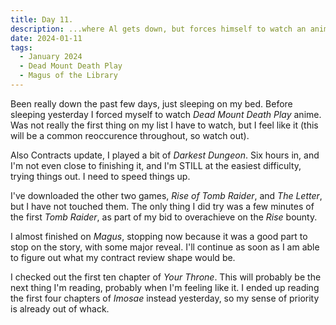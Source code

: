 ```yaml
---
title: Day 11.
description: ...where Al gets down, but forces himself to watch an anime.
date: 2024-01-11
tags: 
  - January 2024
  - Dead Mount Death Play
  - Magus of the Library
---
```

Been really down the past few days, just sleeping on my bed. Before sleeping yesterday I forced myself to watch *Dead Mount Death Play* anime. Was not really the first thing on my list I have to watch, but I feel like it (this will be a common reoccurence throughout, so watch out).

Also Contracts update, I played a bit of *Darkest Dungeon*. Six hours in, and I'm not even close to finishing it, and I'm STILL at the easiest difficulty, trying things out. I need to speed things up.

I've downloaded the other two games, *Rise of Tomb Raider*, and *The Letter*, but I have not touched them. The only thing I did try was a few minutes of the first *Tomb Raider*, as part of my bid to overachieve on the *Rise* bounty.

I almost finished on *Magus*, stopping now because it was a good part to stop on the story, with some major reveal. I'll continue as soon as I am able to figure out what my contract review shape would be.

I checked out the first ten chapter of *Your Throne*. This will probably be the next thing I'm reading, probably when I'm feeling like it. I ended up reading the first four chapters of *Imosae* instead yesterday, so my sense of priority is already out of whack.